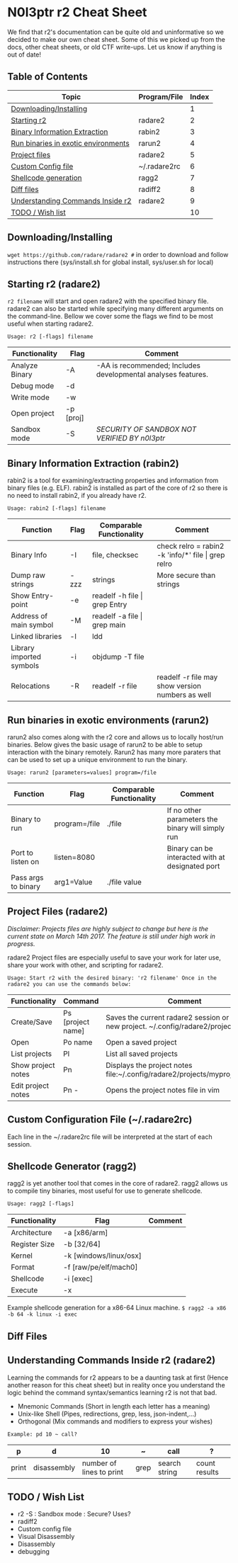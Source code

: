 # N0l3ptr r2 Cheat Sheet

We find that r2's documentation can be quite old and uninformative so we decided to make our own cheat sheet. Some of this we picked up from the docs, other cheat sheets, or old CTF write-ups. Let us know if anything is out of date!


## Table of Contents

|Topic                                         |Program/File|Index|
|----------------------------------------------|------------|-----|
|[Downloading/Installing](#downloading/installing)| |1 |
|[Starting r2](#starting-r2)|radare2 |2 |                   
|[Binary Information Extraction](#binary-information-extraction)|rabin2 |3 |
|[Run binaries in exotic environments](#run-binaries-in-exotic-environments)|rarun2 |4 |
|[Project files](#project-files)|radare2|5 |                  
|[Custom Config file](#custom-conifg-file)|~/.radare2rc|6 |          
|[Shellcode generation](#shellcode-generation) |ragg2 |7 |               
|[Diff files](#diff-files) |radiff2 |8 |                       
|[Understanding Commands Inside r2](#understanding-commands-inside-r2)|radare2 |9 |
|[TODO / Wish list](#todo-/-wish-list) | |10 |              


## Downloading/Installing 

`wget https://github.com/radare/radare2 #` in order to download and follow instructions there (sys/install.sh for global install, sys/user.sh for local)


## Starting r2 (radare2) 

`r2 filename` will start and open radare2 with the specified binary file.
radare2 can also be started while specifying many different arguments on the command-line. Bellow we cover some the flags we find to be most useful when starting radare2.

`Usage: r2 [-flags] filename`

|Functionality     |Flag|Comment|
|------------------|----|-------|
|Analyze Binary    |-A  |-AA is recommended; Includes developmental analyses features.
|Debug mode        |-d  |       |
|Write mode        |-w  |       |
|Open project      |-p [proj]|  |
|Sandbox mode       |-S  |*SECURITY OF SANDBOX NOT VERIFIED BY n0l3ptr*|


## Binary Information Extraction (rabin2) 

rabin2 is a tool for examining/extracting properties and information from binary files (e.g. ELF). rabin2 is installed as part of the core of r2 so there is no need to install rabin2, if you already have r2. 

`Usage: rabin2 [-flags] filename`

|Function                |Flag|Comparable Functionality     |Comment|
|------------------------|----|-----------------------------|-------|
|Binary Info             |-I  |file, checksec               |check relro = rabin2 -k 'info/*' file \| grep relro       |
|Dump raw strings        |-zzz|strings                      |More secure than strings|
|Show Entry-point        |-e  |readelf -h file \| grep Entry|       | 
|Address of main symbol  |-M  |readelf -a file \| grep main |       |
|Linked libraries        |-l  |ldd                          |       |
|Library imported symbols|-i  |objdump -T file              |       |
|Relocations             |-R  |readelf -r file              |readelf -r file may show version numbers as well       |


## Run binaries in exotic environments (rarun2) 

rarun2 also comes along with the r2 core and allows us to locally host/run binaries. Below gives the basic usage of rarun2 to be able to setup interaction with the binary remotely. Rarun2 has many more paraters that can be used to set up a unique environment to run the binary.

`Usage: rarun2 [parameters=values] program=/file`

|Function                |Flag|Comparable Functionality     |Comment|
|------------------------|----|-----------------------------|-------|
|Binary to run           |program=/file| ./file | If no other parameters the binary will simply run|
|Port to listen on | listen=8080 | | Binary can be interacted with at designated port|  
|Pass args to binary| arg1=Value | ./file value |

## Project Files (radare2) 

_Disclaimer: Projects files are highly subject to change but here is the current state on March 14th 2017. The feature is still under high work in progress._

radare2 Project files are especially useful to save your work for later use, share your work with other, and scripting for radare2. 

`Usage: Start r2 with the desired binary: 'r2 filename' Once in the radare2 you can use the commands below: `

|Functionality|Command  |Comment|
|-------------|---------|-------|
|Create/Save  |Ps [project name]|Saves the current radare2 session or creates a new project. ~/.config/radare2/projects/|
|Open         |Po name  |Open a saved project|
|List projects|Pl       |List all saved projects| 
|Show project notes|Pn | Displays the project notes file:~/.config/radare2/projects/myproj/notes.txt| 
|Edit project notes|Pn -|Opens the project notes file in vim| 

## Custom Configuration File (~/.radare2rc) 

Each line in the ~/.radare2rc file will be interpreted at the start of each session. 


## Shellcode Generator (ragg2) 

ragg2 is yet another tool that comes in the core of radare2. ragg2 allows us to compile tiny binaries, most useful for use to generate shellcode.

`Usage: ragg2 [-flags]`

|Functionality   |Flag                  |Comment|
|----------------|----------------------|-------|
|Architecture    |-a [x86/arm]          |       |
|Register Size   |-b [32/64]            |       |
|Kernel          |-k [windows/linux/osx]|       |
|Format          |-f [raw/pe/elf/mach0] |       |
|Shellcode       |-i [exec]             |       |
|Execute         |-x                    |       |

Example shellcode generation for a x86-64 Linux machine.
`$ ragg2 -a x86 -b 64 -k linux -i exec`

## Diff Files 


## Understanding Commands Inside r2 (radare2) 

Learning the commands for r2 appears to be a daunting task at first (Hence another reason for this cheat sheet) but in reality once you understand the logic behind the command syntax/semantics learning r2 is not that bad.

* Mnemonic Commands (Short in length each letter has a meaning)
* Unix-like Shell (Pipes, redirections, grep, less, json-indent,...)
* Orthogonal (Mix commands and modifiers to express your wishes)

`Example: pd 10 ~ call?`

|p    |d          | 10                     |~   |call         |?            |
|-----|-----------|------------------------|----|-------------|-------------|
|print|disassembly|number of lines to print|grep|search string|count results|


## TODO / Wish List 
* r2 -S : Sandbox mode : Secure? Uses?
* radiff2
* Custom config file
* Visual Disassembly 
* Disassembly
* debugging





